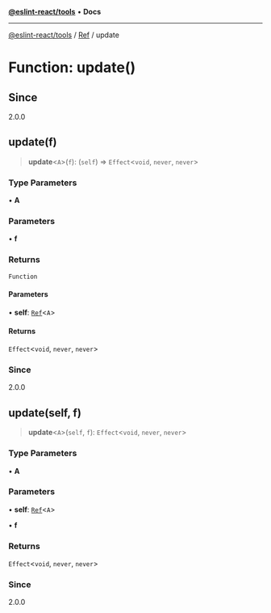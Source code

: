 [**@eslint-react/tools**](../../../README.md) • **Docs**

***

[@eslint-react/tools](../../../README.md) / [Ref](../README.md) / update

# Function: update()

## Since

2.0.0

## update(f)

> **update**\<`A`\>(`f`): (`self`) => `Effect`\<`void`, `never`, `never`\>

### Type Parameters

• **A**

### Parameters

• **f**

### Returns

`Function`

#### Parameters

• **self**: [`Ref`](../interfaces/Ref.md)\<`A`\>

#### Returns

`Effect`\<`void`, `never`, `never`\>

### Since

2.0.0

## update(self, f)

> **update**\<`A`\>(`self`, `f`): `Effect`\<`void`, `never`, `never`\>

### Type Parameters

• **A**

### Parameters

• **self**: [`Ref`](../interfaces/Ref.md)\<`A`\>

• **f**

### Returns

`Effect`\<`void`, `never`, `never`\>

### Since

2.0.0
